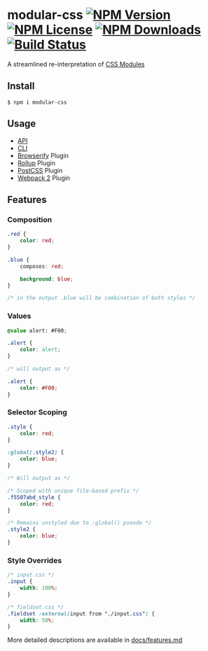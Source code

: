 modular-css  [![NPM Version](https://img.shields.io/npm/v/modular-css.svg)](https://www.npmjs.com/package/modular-css) [![NPM License](https://img.shields.io/npm/l/modular-css.svg)](https://www.npmjs.com/package/modular-css) [![NPM Downloads](https://img.shields.io/npm/dm/modular-css.svg)](https://www.npmjs.com/package/modular-css) [![Build Status](https://img.shields.io/travis/tivac/modular-css/master.svg)](https://travis-ci.org/tivac/modular-css)
===========

A streamlined re-interpretation of [CSS Modules](https://github.com/css-modules/css-modules)

## Install

`$ npm i modular-css`

## Usage

- [API](docs/api.md)
- [CLI](docs/cli.md)
- [Browserify](docs/browserify.md) Plugin
- [Rollup](docs/rollup.md) Plugin
- [PostCSS](docs/postcss.md) Plugin
- [Webpack 2](docs/webpack.md) Plugin

## Features

### Composition

```css
.red {
    color: red;
}

.blue {
    composes: red;

    background: blue;
}

/* in the output .blue will be combination of both styles */
```

### Values

```css
@value alert: #F00;

.alert {
    color: alert;
}

/* will output as */

.alert {
    color: #F00;
}
```

### Selector Scoping

```css
.style {
    color: red;
}

:global(.style2) {
    color: blue;
}

/* Will output as */

/* Scoped with unique file-based prefix */
.f5507abd_style {
    color: red;
}

/* Remains unstyled due to :global() pseudo */
.style2 {
    color: blue;
}
```

### Style Overrides
```css
/* input.css */
.input {
    width: 100%;
}

/* fieldset.css */
.fieldset :external(input from "./input.css") {
    width: 50%;
}
```

More detailed descriptions are available in [docs/features.md](docs/features.md)
